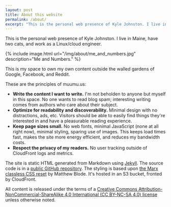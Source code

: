 ```yaml
---
layout: post
title: About this website
permalink: /about/
excerpt: "This is the personal web presence of Kyle Johnston. I live in Maine, have two cats, and work as a Linux/cloud engineer."
---
```


This is the personal web presence of Kyle Johnston. I live in Maine, have two cats, and work as a Linux/cloud engineer.

{% include image.html url="/img/about/me_and_numbers.jpg" description="Me and Numbers." %}

This is my space to own my own content outside the walled gardens of Google, Facebook, and Reddit.

These are the principles of muumu.us:

- **Write the content I want to write.** I'm not beholden to anyone but myself in this space. No one wants to read blog spam; interesting writing comes from authors who care about their subject.
- **Optimize for readability and discoverability.** Minimal design with no distractions, ads, etc. Visitors should be able to easily find things they're interested in and have a pleasurable reading experience.
- **Keep page sizes small.** No web fonts, minimal JavaScript (none at all right now), minimal styling, sparing use of images. This keeps load times fast, makes the site more energy efficient, and reduces my bandwidth costs.
- **Respect the privacy of my readers.** No user tracking outside of CloudFront logs and metrics.

The site is static HTML generated from Markdown using [Jekyll](https://jekyllrb.com/ "Jekyll"). The source code is in a [public GitHub repository](https://github.com/kylerjohnston/muumu.us "kylerjohnston/muumu.us on GitHub"). The styling is based upon [the Marx classless CSS reset](https://mblode.github.io/marx/ "Marx - The classless CSS reset") by Matthew Blode. It's hosted in an S3 bucket, fronted by CloudFront.

All content is released under the terms of a [Creative Commons Attribution-NonCommercial-ShareAlike 4.0 International (CC BY-NC-SA 4.0) license](https://creativecommons.org/licenses/by-nc-sa/4.0/ "Creative Commons Attribution-NonCommercial-ShareAlike 4.0 International (CC BY-NC-SA 4.0)") unless otherwise noted.
